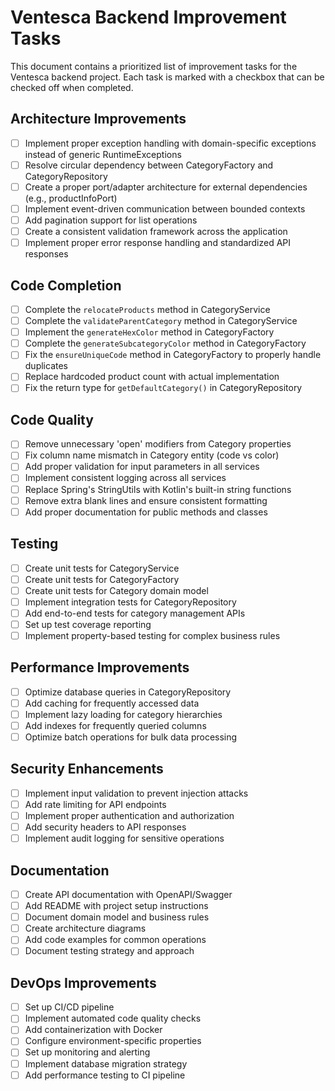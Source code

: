 # Ventesca Backend Improvement Tasks

This document contains a prioritized list of improvement tasks for the Ventesca backend project. Each task is marked with a checkbox that can be checked off when completed.

## Architecture Improvements

- [ ] Implement proper exception handling with domain-specific exceptions instead of generic RuntimeExceptions
- [ ] Resolve circular dependency between CategoryFactory and CategoryRepository
- [ ] Create a proper port/adapter architecture for external dependencies (e.g., productInfoPort)
- [ ] Implement event-driven communication between bounded contexts
- [ ] Add pagination support for list operations
- [ ] Create a consistent validation framework across the application
- [ ] Implement proper error response handling and standardized API responses

## Code Completion

- [ ] Complete the `relocateProducts` method in CategoryService
- [ ] Complete the `validateParentCategory` method in CategoryService
- [ ] Implement the `generateHexColor` method in CategoryFactory
- [ ] Complete the `generateSubcategoryColor` method in CategoryFactory
- [ ] Fix the `ensureUniqueCode` method in CategoryFactory to properly handle duplicates
- [ ] Replace hardcoded product count with actual implementation
- [ ] Fix the return type for `getDefaultCategory()` in CategoryRepository

## Code Quality

- [ ] Remove unnecessary 'open' modifiers from Category properties
- [ ] Fix column name mismatch in Category entity (code vs color)
- [ ] Add proper validation for input parameters in all services
- [ ] Implement consistent logging across all services
- [ ] Replace Spring's StringUtils with Kotlin's built-in string functions
- [ ] Remove extra blank lines and ensure consistent formatting
- [ ] Add proper documentation for public methods and classes

## Testing

- [ ] Create unit tests for CategoryService
- [ ] Create unit tests for CategoryFactory
- [ ] Create unit tests for Category domain model
- [ ] Implement integration tests for CategoryRepository
- [ ] Add end-to-end tests for category management APIs
- [ ] Set up test coverage reporting
- [ ] Implement property-based testing for complex business rules

## Performance Improvements

- [ ] Optimize database queries in CategoryRepository
- [ ] Add caching for frequently accessed data
- [ ] Implement lazy loading for category hierarchies
- [ ] Add indexes for frequently queried columns
- [ ] Optimize batch operations for bulk data processing

## Security Enhancements

- [ ] Implement input validation to prevent injection attacks
- [ ] Add rate limiting for API endpoints
- [ ] Implement proper authentication and authorization
- [ ] Add security headers to API responses
- [ ] Implement audit logging for sensitive operations

## Documentation

- [ ] Create API documentation with OpenAPI/Swagger
- [ ] Add README with project setup instructions
- [ ] Document domain model and business rules
- [ ] Create architecture diagrams
- [ ] Add code examples for common operations
- [ ] Document testing strategy and approach

## DevOps Improvements

- [ ] Set up CI/CD pipeline
- [ ] Implement automated code quality checks
- [ ] Add containerization with Docker
- [ ] Configure environment-specific properties
- [ ] Set up monitoring and alerting
- [ ] Implement database migration strategy
- [ ] Add performance testing to CI pipeline